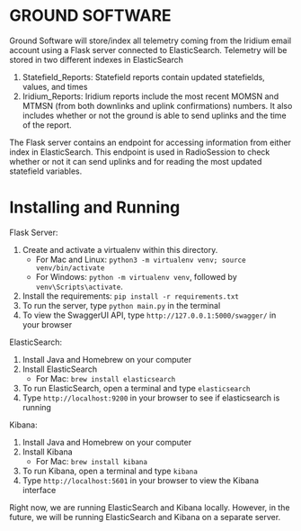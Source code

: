 # GROUND SOFTWARE

Ground Software will store/index all telemetry coming from the Iridium email account 
using a Flask server connected to ElasticSearch. Telemetry will be stored in two 
different indexes in ElasticSearch

1) Statefield_Reports: Statefield reports contain updated statefields, values, and times
2) Iridium_Reports: Iridium reports include the most recent MOMSN and MTMSN (from both downlinks
and uplink confirmations) numbers. It also includes whether or not the ground is able to send 
uplinks and the time of the report.

The Flask server contains an endpoint for accessing information from either index in ElasticSearch.
This endpoint is used in RadioSession to check whether or not it can send uplinks and for
reading the most updated statefield variables.

# Installing and Running

Flask Server:
1. Create and activate a virtualenv within this directory.
    - For Mac and Linux: `python3 -m virtualenv venv; source venv/bin/activate`
    - For Windows: `python -m virtualenv venv`, followed by `venv\Scripts\activate`.
2. Install the requirements: `pip install -r requirements.txt`
3. To run the server, type `python main.py` in the terminal
4. To view the SwaggerUI API, type `http://127.0.0.1:5000/swagger/` in your browser

ElasticSearch:
1. Install Java and Homebrew on your computer
2. Install ElasticSearch
    - For Mac: `brew install elasticsearch`
3. To run ElasticSearch, open a terminal and type `elasticsearch`
4. Type `http://localhost:9200` in your browser to see if elasticsearch is running

Kibana:
1. Install Java and Homebrew on your computer
2. Install Kibana
    - For Mac: `brew install kibana`
3. To run Kibana, open a terminal and type `kibana`
4. Type `http://localhost:5601` in your browser to view the Kibana interface

Right now, we are running ElasticSearch and Kibana locally. However, in the future,
we will be running ElasticSearch and Kibana on a separate server.